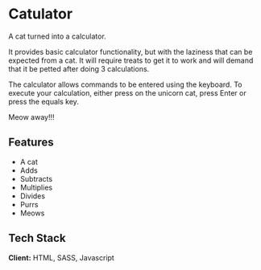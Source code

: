 # Catulator

A cat turned into a calculator.

It provides basic calculator functionality, but with the laziness that can be expected from a cat. It will require treats to get it to work and will demand that it be petted after doing 3 calculations.

The calculator allows commands to be entered using the keyboard. To execute your calculation, either press on the unicorn cat, press Enter or press the equals key.

Meow away!!!

## Features

- A cat
- Adds
- Subtracts
- Multiplies
- Divides
- Purrs
- Meows

## Tech Stack

**Client:** HTML, SASS, Javascript
